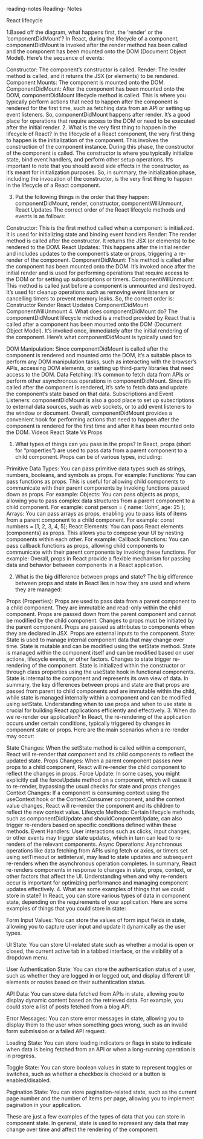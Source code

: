 reading-notes
Reading- Notes

React lifecycle

1.Based off the diagram, what happens first, the ‘render’ or the ‘componentDidMount’?
In React, during the lifecycle of a component, componentDidMount is invoked after the render method has been called and the component has been mounted onto the DOM (Document Object Model). Here’s the sequence of events:

Constructor: The component’s constructor is called.
Render: The render method is called, and it returns the JSX (or elements) to be rendered.
Component Mounts: The component is mounted onto the DOM.
ComponentDidMount: After the component has been mounted onto the DOM, componentDidMount lifecycle method is called. This is where you typically perform actions that need to happen after the component is rendered for the first time, such as fetching data from an API or setting up event listeners. So, componentDidMount happens after render. It’s a good place for operations that require access to the DOM or need to be executed after the initial render.
2. What is the very first thing to happen in the lifecycle of React?
In the lifecycle of a React component, the very first thing to happen is the initialization of the component. This involves the construction of the component instance. During this phase, the constructor of the component is called. The constructor is where you typically initialize state, bind event handlers, and perform other setup operations. It’s important to note that you should avoid side effects in the constructor, as it’s meant for initialization purposes. So, in summary, the initialization phase, including the invocation of the constructor, is the very first thing to happen in the lifecycle of a React component.

3. Put the following things in the order that they happen: componentDidMount, render, constructor, componentWillUnmount, React Updates
The correct order of the React lifecycle methods and events is as follows:

Constructor: This is the first method called when a component is initialized. It is used for initializing state and binding event handlers
Render: The render method is called after the constructor. It returns the JSX (or elements) to be rendered to the DOM.
React Updates: This happens after the initial render and includes updates to the component’s state or props, triggering a re-render of the component.
ComponentDidMount: This method is called after the component has been mounted onto the DOM. It’s invoked once after the initial render and is used for performing operations that require access to the DOM or for setting up subscriptions or timers.
ComponentWillUnmount: This method is called just before a component is unmounted and destroyed. It’s used for cleanup operations such as removing event listeners or cancelling timers to prevent memory leaks. So, the correct order is:
Constructor
Render
React Updates
ComponentDidMount
ComponentWillUnmount
4. What does componentDidMount do?
The componentDidMount lifecycle method is a method provided by React that is called after a component has been mounted onto the DOM (Document Object Model). It’s invoked once, immediately after the initial rendering of the component. Here’s what componentDidMount is typically used for:

DOM Manipulation: Since componentDidMount is called after the component is rendered and mounted onto the DOM, it’s a suitable place to perform any DOM manipulation tasks, such as interacting with the browser’s APIs, accessing DOM elements, or setting up third-party libraries that need access to the DOM.
Data Fetching: It’s common to fetch data from APIs or perform other asynchronous operations in componentDidMount. Since it’s called after the component is rendered, it’s safe to fetch data and update the component’s state based on that data.
Subscriptions and Event Listeners: componentDidMount is also a good place to set up subscriptions to external data sources, such as web sockets, or to add event listeners to the window or document. Overall, componentDidMount provides a convenient hook for performing actions that need to happen after the component is rendered for the first time and after it has been mounted onto the DOM.
Videos React State Vs Props

1. What types of things can you pass in the props?
In React, props (short for “properties”) are used to pass data from a parent component to a child component. Props can be of various types, including:

Primitive Data Types: You can pass primitive data types such as strings, numbers, booleans, and symbols as props. For example: <ChildComponent name=”John” age={25} isActive={true} />
Functions: You can pass functions as props. This is useful for allowing child components to communicate with their parent components by invoking functions passed down as props. For example: <ChildComponent onClick={handleClick} />
Objects: You can pass objects as props, allowing you to pass complex data structures from a parent component to a child component. For example: const person = { name: ‘John’, age: 25 }; <ChildComponent person={person} />
Arrays: You can pass arrays as props, enabling you to pass lists of items from a parent component to a child component. For example: const numbers = [1, 2, 3, 4, 5]; <ChildComponent numbers={numbers} />
React Elements: You can pass React elements (components) as props. This allows you to compose your UI by nesting components within each other. For example:
Callback Functions: You can pass callback functions as props, allowing child components to communicate with their parent components by invoking these functions. For example:
<ChildComponent onChange={handleChange} /> Overall, props in React provide a flexible mechanism for passing data and behavior between components in a React application.

2. What is the big difference between props and state?
The big difference between props and state in React lies in how they are used and where they are managed:

Props (Properties):
Props are used to pass data from a parent component to a child component.
They are immutable and read-only within the child component.
Props are passed down from the parent component and cannot be modified by the child component.
Changes to props must be initiated by the parent component.
Props are passed as attributes to components when they are declared in JSX.
Props are external inputs to the component.
State:
State is used to manage internal component data that may change over time.
State is mutable and can be modified using the setState method.
State is managed within the component itself and can be modified based on user actions, lifecycle events, or other factors.
Changes to state trigger re-rendering of the component.
State is initialized within the constructor or through class properties using the useState hook in functional components.
State is internal to the component and represents its own view of data. In summary, the key differences between props and state are that props are passed from parent to child components and are immutable within the child, while state is managed internally within a component and can be modified using setState. Understanding when to use props and when to use state is crucial for building React applications efficiently and effectively.
3. When do we re-render our application?
In React, the re-rendering of the application occurs under certain conditions, typically triggered by changes in component state or props. Here are the main scenarios when a re-render may occur:

State Changes: When the setState method is called within a component, React will re-render that component and its child components to reflect the updated state.
Props Changes: When a parent component passes new props to a child component, React will re-render the child component to reflect the changes in props.
Force Update: In some cases, you might explicitly call the forceUpdate method on a component, which will cause it to re-render, bypassing the usual checks for state and props changes.
Context Changes: If a component is consuming context using the useContext hook or the Context.Consumer component, and the context value changes, React will re-render the component and its children to reflect the new context value.
Lifecycle Methods: Certain lifecycle methods, such as componentDidUpdate and shouldComponentUpdate, can also trigger re-renders based on specific conditions defined within these methods.
Event Handlers: User interactions such as clicks, input changes, or other events may trigger state updates, which in turn can lead to re-renders of the relevant components.
Async Operations: Asynchronous operations like data fetching from APIs using fetch or axios, or timers set using setTimeout or setInterval, may lead to state updates and subsequent re-renders when the asynchronous operation completes. In summary, React re-renders components in response to changes in state, props, context, or other factors that affect the UI. Understanding when and why re-renders occur is important for optimizing performance and managing component updates effectively.
4. What are some examples of things that we could store in state?
In React, you can store various types of data in component state, depending on the requirements of your application. Here are some examples of things that you could store in state:

Form Input Values: You can store the values of form input fields in state, allowing you to capture user input and update it dynamically as the user types.

UI State: You can store UI-related state such as whether a modal is open or closed, the current active tab in a tabbed interface, or the visibility of a dropdown menu.

User Authentication State: You can store the authentication status of a user, such as whether they are logged in or logged out, and display different UI elements or routes based on their authentication status.

API Data: You can store data fetched from APIs in state, allowing you to display dynamic content based on the retrieved data. For example, you could store a list of posts fetched from a blog API.

Error Messages: You can store error messages in state, allowing you to display them to the user when something goes wrong, such as an invalid form submission or a failed API request.

Loading State: You can store loading indicators or flags in state to indicate when data is being fetched from an API or when a long-running operation is in progress.

Toggle State: You can store boolean values in state to represent toggles or switches, such as whether a checkbox is checked or a button is enabled/disabled.

Pagination State: You can store pagination-related state, such as the current page number and the number of items per page, allowing you to implement pagination in your application.

These are just a few examples of the types of data that you can store in component state. In general, state is used to represent any data that may change over time and affect the rendering of the component.
